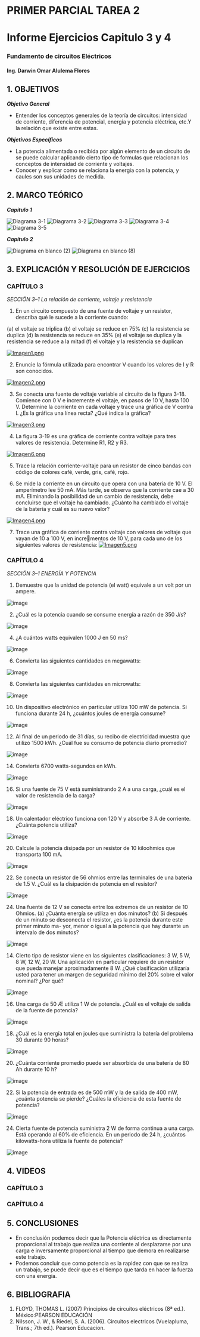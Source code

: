 # PRIMER PARCIAL TAREA 2

# Informe Ejercicios Capitulo 3 y 4
### Fundamento de circuitos Eléctricos 
#### Ing. Darwin Omar Alulema Flores


## 1. OBJETIVOS

***Objetivo General***
- Entender los conceptos generales de la teoría de circuitos: intensidad de corriente, diferencia de potencial, energía y potencia eléctrica, etc.Y la relación que existe entre estas.

 ***Objetivos Específicos***
 
 - La potencia alimentada o recibida por algún elemento de un circuito de se puede calcular aplicando cierto tipo de formulas que relacionan los conceptos de intensidad de corriente y voltajes.
 - Conocer y explicar como se relaciona la energia con la potencia, y caules son sus unidades de medida.
 
 ## 2. MARCO TEÓRICO
 
***Capitulo 1***

![Diagrama 3-1](https://user-images.githubusercontent.com/94129932/141872557-0d77c1ef-abd1-4f5e-89cf-d0e536bec58e.png)
![Diagrama 3-2](https://user-images.githubusercontent.com/94129932/141872340-109b3389-7705-4ec7-944a-33f87eac5135.png)
![Diagrama 3-3](https://user-images.githubusercontent.com/94129932/141872345-3b0208c7-1695-4a04-83cc-e7ed763b26ce.png)
![Diagrama 3-4](https://user-images.githubusercontent.com/94129932/141872336-9b5f6e6a-fcc8-4c42-af80-4232f2a26b98.png)
![Diagrama 3-5](https://user-images.githubusercontent.com/94129932/141872338-2d80aef4-e74c-4c8a-aba7-4ce3b870861d.png)

***Capitulo 2***

![Diagrama en blanco (2)](https://user-images.githubusercontent.com/93794279/141873242-b3060d57-de36-4ce5-b084-763d7d3c54bf.png)
![Diagrama en blanco (8)](https://user-images.githubusercontent.com/93794279/141878929-895ea5c0-c79f-48f6-9f7f-c24332523ba1.png)



## 3. EXPLICACIÓN Y RESOLUCIÓN DE EJERCICIOS


### CAPÍTULO 3

*SECCIÓN 3–1 La relación de corriente, voltaje y resistencia*

1. En un circuito compuesto de una fuente de voltaje y un resistor, describa qué le sucede a la corriente
cuando:

(a) el voltaje se triplica
(b) el voltaje se reduce en 75%
(c) la resistencia se duplica
(d) la resistencia se reduce en 35%
(e) el voltaje se duplica y la resistencia se reduce a la mitad
(f) el voltaje y la resistencia se duplican

[![Imagen1.png](https://i.postimg.cc/5tGdh2qG/Imagen1.png)](https://postimg.cc/CZjQDY2H)

2. Enuncie la fórmula utilizada para encontrar V cuando los valores de I y R son conocidos.

[![Imagen2.png](https://i.postimg.cc/ZK0PRYrj/Imagen2.png)](https://postimg.cc/KRS3p2pg)

3. Se conecta una fuente de voltaje variable al circuito de la figura 3-18. Comience con 0 V e incremente
el voltaje, en pasos de 10 V, hasta 100 V. Determine la corriente en cada voltaje y trace una gráfica de
V contra I. ¿Es la gráfica una línea recta? ¿Qué indica la gráfica?

[![Imagen3.png](https://i.postimg.cc/FHV0Cfmr/Imagen3.png)](https://postimg.cc/xXqkc1ch)

4. La figura 3-19 es una gráfica de corriente contra voltaje para tres valores de resistencia. Determine R1,
R2 y R3.

[![Imagen6.png](https://i.postimg.cc/fLs9ZDKz/Imagen6.png)](https://postimg.cc/NyNMkhSS)

5. Trace la relación corriente-voltaje para un resistor de cinco bandas con código de colores café, verde,
gris, café, rojo.

6. Se mide la corriente en un circuito que opera con una batería de 10 V. El amperímetro lee 50 mA. Más
tarde, se observa que la corriente cae a 30 mA. Eliminando la posibilidad de un cambio de resistencia,
debe concluirse que el voltaje ha cambiado. ¿Cuánto ha cambiado el voltaje de la batería y cuál es su
nuevo valor?

[![Imagen4.png](https://i.postimg.cc/G2QNc3kd/Imagen4.png)](https://postimg.cc/wy1F2pfG)

7. Trace una gráfica de corriente contra voltaje con valores de voltaje que vayan de 10 a 100 V, en incrementos de 10 V, para cada uno de los siguientes valores de resistencia:
[![Imagen5.png](https://i.postimg.cc/qMR5cTdZ/Imagen5.png)](https://postimg.cc/s1kmybxp)



### CAPÍTULO 4
*SECCIÓN 3–1 ENERGÍA Y POTENCIA*

1. Demuestre que la unidad de potencia (el watt) equivale a un volt por un ampere.

![image](https://user-images.githubusercontent.com/93794279/141896328-e31cb87c-4b92-40e2-a30b-d36b898b048a.png)


2. ¿Cuál es la potencia cuando se consume energía a razón de 350 J/s?

![image](https://user-images.githubusercontent.com/93794279/141902019-e8c69468-b68d-4369-abb6-1e35b99cd5b2.png)

4. ¿A cuántos watts equivalen 1000 J en 50 ms?

![image](https://user-images.githubusercontent.com/93794279/141902676-ad9dc74b-9c3c-4f2d-a7b1-9128fa52a25c.png)


6. Convierta las siguientes cantidades en megawatts:

![image](https://user-images.githubusercontent.com/93794279/141902929-886fc5cb-c9ec-49e2-ba07-fc7b64a38ff9.png)


8. Convierta las siguientes cantidades en microwatts:

![image](https://user-images.githubusercontent.com/93794279/141903177-c466ed07-d1ed-48b2-9da0-8baa983cc422.png)


10. Un dispositivo electrónico en particular utiliza 100 mW de potencia. Si funciona durante 24 h, ¿cuántos joules de energía consume?

![image](https://user-images.githubusercontent.com/93794279/141903503-7ee51f26-637c-417b-9b65-eb172151ae1a.png)


12. Al final de un periodo de 31 días, su recibo de electricidad muestra que utilizó 1500 kWh. ¿Cuál fue su consumo de potencia diario promedio?

![image](https://user-images.githubusercontent.com/93794279/141903699-f5789584-91d4-4213-9694-3d08b4f72eb4.png)


14. Convierta 6700 watts-segundos en kWh.

![image](https://user-images.githubusercontent.com/93794279/141903856-32c989ab-48ee-4884-8775-811a298f1c6d.png)


16. Si una fuente de 75 V está suministrando 2 A a una carga, ¿cuál es el valor de resistencia de la carga?

![image](https://user-images.githubusercontent.com/93794279/141904035-cdf721fc-9492-409a-8203-3db99a70a23b.png)


18. Un calentador eléctrico funciona con 120 V y absorbe 3 A de corriente. ¿Cuánta potencia utiliza?

![image](https://user-images.githubusercontent.com/93794279/141904218-4b3474b2-64fb-4cf4-a2ba-db03a910623b.png)


20. Calcule la potencia disipada por un resistor de 10 kiloohmios que transporta 100 mA.

![image](https://user-images.githubusercontent.com/93794279/141904478-d602f8fc-d752-4358-8718-02088790e769.png)


22. Se conecta un resistor de 56 ohmios entre las terminales de una batería de 1.5 V. ¿Cuál es la disipación de potencia en el resistor?

![image](https://user-images.githubusercontent.com/93794279/141904724-010ded00-6808-46fc-a8f0-4e978b20a6c9.png)


24. Una fuente de 12 V se conecta entre los extremos de un resistor de 10 Ohmios.
(a) ¿Cuánta energía se utiliza en dos minutos?
(b) Si después de un minuto se desconecta el resistor, ¿es la potencia durante este primer minuto ma-
yor, menor o igual a la potencia que hay durante un intervalo de dos minutos?

![image](https://user-images.githubusercontent.com/93794279/141904950-ae198e9c-81c2-4f89-82b2-611da7be97a4.png)


14. Cierto tipo de resistor viene en las siguientes clasificaciones: 3 W, 5 W, 8 W, 12 W, 20 W. Una aplicación en particular requiere de un resistor que pueda manejar aproximadamente 8 W. ¿Qué clasificación utilizaría usted para tener un margen de seguridad mínimo del 20% sobre el valor nominal? ¿Por qué?

![image](https://user-images.githubusercontent.com/93794279/141905170-171fc9a1-f126-4f9a-966d-16f9c54880aa.png)


16. Una carga de 50 Æ utiliza 1 W de potencia. ¿Cuál es el voltaje de salida de la fuente de potencia?

![image](https://user-images.githubusercontent.com/93794279/141905354-2e43f5c1-17ed-4aa6-acc8-4bfea7258c5c.png)


18. ¿Cuál es la energía total en joules que suministra la batería del problema 30 durante 90 horas?

![image](https://user-images.githubusercontent.com/93794279/141905541-e5d0198a-1b2c-4667-bdf6-e1269ab8b3f5.png)


20. ¿Cuánta corriente promedio puede ser absorbida de una batería de 80 Ah durante 10 h?

![image](https://user-images.githubusercontent.com/93794279/141905744-ce10192d-337d-490b-b8e0-710db3fda953.png)

22. Si la potencia de entrada es de 500 mW y la de salida de 400 mW, ¿cuánta potencia se pierde? ¿Cuáles la eficiencia de esta fuente de potencia?

![image](https://user-images.githubusercontent.com/93794279/141905917-77417195-59e8-4c5c-b377-e702121985b0.png)

24. Cierta fuente de potencia suministra 2 W de forma continua a una carga. Está operando al 60% de eficiencia. En un periodo de 24 h, ¿cuántos kilowatts-hora utiliza la fuente de potencia?

![image](https://user-images.githubusercontent.com/93794279/141906053-e7acd169-4736-41dc-ae7c-69d7251cea70.png)


## 4. VIDEOS


### CAPÍTULO 3

### CAPÍTULO 4


## 5. CONCLUSIONES
 - En conclusión podemos decir que la Potencia eléctrica es directamente proporcional al trabajo que realiza una corriente al desplazarse por una carga e inversamente proporcional al tiempo que demora en realizarse este trabajo.
 - Podemos concluir que como potencia es la rapidez con que se realiza un trabajo, se puede decir que es el tiempo que tarda en hacer la fuerza con una energía. 

## 6. BIBLIOGRAFIA
1. FLOYD, THOMAS L. (2007) Principios de circuitos eléctricos (8ª ed.). México:PEARSON EDUCACIÓN
2. Nilsson, J. W., & Riedel, S. A. (2006). Circuitos electricos (Vuelapluma, Trans.; 7th ed.). Pearson Educacion.



